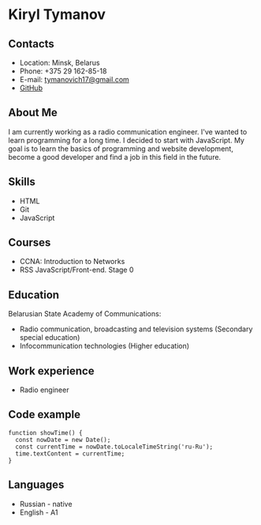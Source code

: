 # Kiryl Tymanov
## Contacts
* Location: Minsk, Belarus
* Phone: +375 29 162-85-18
* E-mail: tymanovich17@gmail.com
* [GitHub](https://github.com/destination2)

## About Me
I am currently working as a radio communication engineer. I've wanted to learn programming for a long time. I decided to start with JavaScript. My goal is to learn the basics of programming and website development, become a good developer and find a job in this field in the future.

## Skills
* HTML
* Git
* JavaScript

## Courses
* CCNA: Introduction to Networks
* RSS JavaScript/Front-end. Stage 0

## Education
Belarusian State Academy of Communications:
* Radio communication, broadcasting and television systems (Secondary special education)
* Infocommunication technologies (Higher education)

## Work experience
* Radio engineer

## Code example
    function showTime() {
      const nowDate = new Date();
      const currentTime = nowDate.toLocaleTimeString('ru-Ru');
      time.textContent = currentTime;
    }

## Languages
* Russian - native
* English - A1
